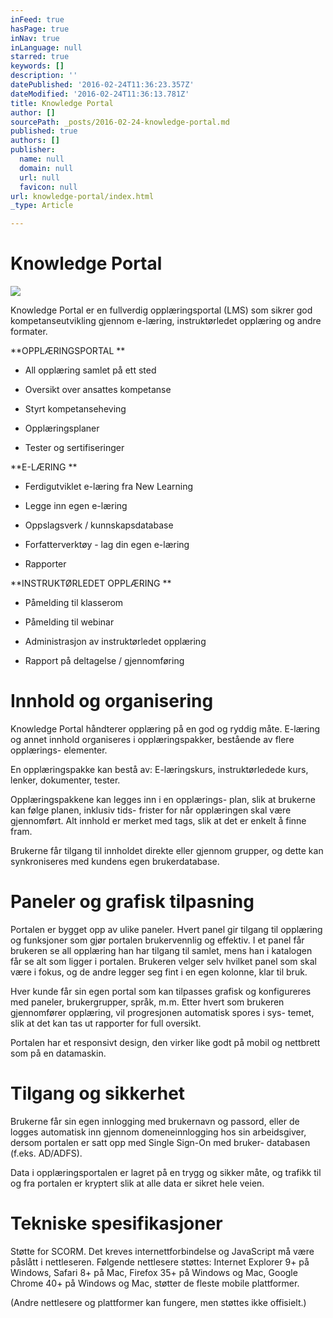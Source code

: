 ```yaml
---
inFeed: true
hasPage: true
inNav: true
inLanguage: null
starred: true
keywords: []
description: ''
datePublished: '2016-02-24T11:36:23.357Z'
dateModified: '2016-02-24T11:36:13.781Z'
title: Knowledge Portal
author: []
sourcePath: _posts/2016-02-24-knowledge-portal.md
published: true
authors: []
publisher:
  name: null
  domain: null
  url: null
  favicon: null
url: knowledge-portal/index.html
_type: Article

---
```

# Knowledge Portal
![](https://the-grid-user-content.s3-us-west-2.amazonaws.com/12b89502-1fd7-4e8c-b87b-e9c43e2c2c0f.png)

Knowledge Portal er en fullverdig opplæringsportal (LMS) som sikrer
god kompetanseutvikling gjennom e-læring, instruktørledet opplæring
og andre formater.

**OPPLÆRINGSPORTAL
**

- All opplæring samlet på ett sted

- Oversikt over ansattes kompetanse

- Styrt kompetanseheving

- Opplæringsplaner

- Tester og sertifiseringer  

**E-LÆRING
**

- Ferdigutviklet e-læring fra New Learning

- Legge inn egen e-læring 

- Oppslagsverk / kunnskapsdatabase 

- Forfatterverktøy - lag din egen e-læring  

- Rapporter

**INSTRUKTØRLEDET OPPLÆRING
**

- Påmelding til klasserom 

- Påmelding til webinar

- Administrasjon av instruktørledet opplæring

- Rapport på deltagelse / gjennomføring

# Innhold og organisering

Knowledge Portal håndterer opplæring på en god og
ryddig måte. E-læring og annet innhold organiseres i
opplæringspakker, bestående av flere opplærings-
elementer.

En opplæringspakke kan bestå av: E-læringskurs, instruktørledede kurs, lenker, dokumenter, tester.

Opplæringspakkene kan legges inn i en opplærings-
plan, slik at brukerne kan følge planen, inklusiv tids-
frister for når opplæringen skal være gjennomført.
Alt innhold er merket med tags, slik at det er enkelt å
finne fram.

Brukerne får tilgang til innholdet direkte eller gjennom
grupper, og dette kan synkroniseres med kundens
egen brukerdatabase.

# Paneler og grafisk tilpasning

Portalen er bygget opp av ulike paneler. Hvert panel
gir tilgang til opplæring og funksjoner som gjør
portalen brukervennlig og effektiv. I et panel får
brukeren se all opplæring han har tilgang til samlet,
mens han i katalogen får se alt som ligger i portalen.
Brukeren velger selv hvilket panel som skal være i
fokus, og de andre legger seg fint i en egen kolonne,
klar til bruk.

Hver kunde får sin egen portal som kan tilpasses
grafisk og konfigureres med paneler, brukergrupper,
språk, m.m. Etter hvert som brukeren gjennomfører
opplæring, vil progresjonen automatisk spores i sys-
temet, slik at det kan tas ut rapporter for full oversikt.

Portalen har et responsivt design, den virker like godt
på mobil og nettbrett som på en datamaskin.

# Tilgang og sikkerhet

Brukerne får sin egen innlogging med brukernavn og
passord, eller de logges automatisk inn gjennom
domeneinnlogging hos sin arbeidsgiver, dersom
portalen er satt opp med Single Sign-On med bruker-
databasen (f.eks. AD/ADFS).

Data i opplæringsportalen er lagret på en trygg og
sikker måte, og trafikk til og fra portalen er kryptert
slik at alle data er sikret hele veien.

# Tekniske spesifikasjoner

Støtte for SCORM. Det kreves internettforbindelse
og JavaScript må være påslått i nettleseren.
Følgende nettlesere støttes: Internet Explorer 9+ på Windows, Safari 8+ på Mac, Firefox 35+ på Windows og Mac, Google Chrome 40+ på Windows og Mac, støtter de fleste mobile plattformer.

(Andre nettlesere og plattformer kan fungere,
men støttes ikke offisielt.)